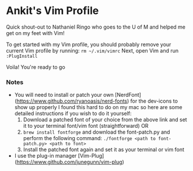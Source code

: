 # Ankit's Vim Profile
Quick shout-out to Nathaniel Ringo who goes to the U of M and helped me get on my feet with Vim!

To get started with my Vim profile, you should probably remove your current Vim profile by running:
`rm ~/.vim/vimrc`
Next, open Vim and run `:PlugInstall`

Voila! You're ready to go

### Notes
* You will need to install or patch your own [NerdFont] (https://www.github.com/ryanoasis/nerd-fonts) for the dev-icons to show up properly
I found this hard to do on my mac so here are some detailed instructions if you wish to do it yourself:
  1. Download a patched font of your choice from the above link and set it to your terminal font/vim font (straightforward) OR
  2. `brew install fontforge` and download the font-patch.py and perform the following command: `./fontforge <path to font-patch.py> <path to font>`
  3. Install the patched font again and set it as your terminal or vim font
* I use the plug-in manager [Vim-Plug] (https://www.github.com/junegunn/vim-plug)
